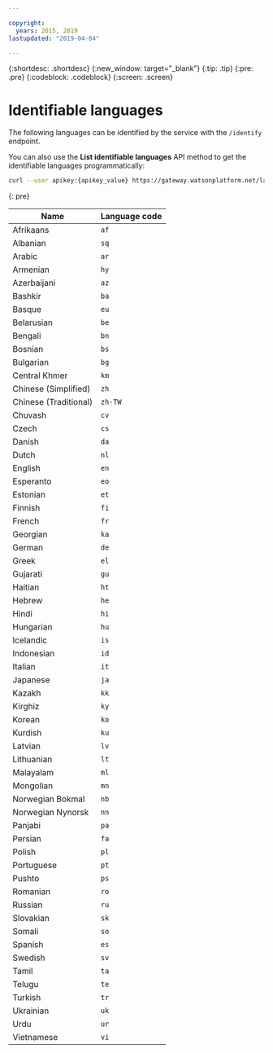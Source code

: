 ```yaml
---

copyright:
  years: 2015, 2019
lastupdated: "2019-04-04"

---
```


{:shortdesc: .shortdesc}
{:new_window: target="_blank"}
{:tip: .tip}
{:pre: .pre}
{:codeblock: .codeblock}
{:screen: .screen}

# Identifiable languages

The following languages can be identified by the service with the `/identify` endpoint. 

You can also use the **List identifiable languages** API method to get the identifiable languages programmatically:

```bash
curl --user apikey:{apikey_value} https://gateway.watsonplatform.net/language-translator/api/v3/identifiable_languages?version=2018-05-01
```
{: pre}

<table>
 <thead>
  <th>
   Name
  </th>
  <th>
   Language code
  </th>
  <tbody>
   <tr>
    <td>
     Afrikaans
    </td>
    <td>
     <code>af</code>
    </td>
   </tr>
   <tr>
    <td>
     Albanian
    </td>
    <td>
     <code>sq</code>
    </td>
   </tr>
   <tr>
    <td>
     Arabic
    </td>
    <td>
     <code>ar</code>
    </td>
   </tr>
   <tr>
    <td>
     Armenian
    </td>
    <td>
     <code>hy</code>
    </td>
   </tr>
   <tr>
    <td>
     Azerbaijani
    </td>
    <td>
     <code>az</code>
    </td>
   </tr>
   <tr>
    <td>
     Bashkir
    </td>
    <td>
     <code>ba</code>
    </td>
   </tr>
   <tr>
    <td>
     Basque
    </td>
    <td>
     <code>eu</code>
    </td>
   </tr>
   <tr>
    <td>
     Belarusian
    </td>
    <td>
     <code>be</code>
    </td>
   </tr>
   <tr>
    <td>
     Bengali
    </td>
    <td>
     <code>bn</code>
    </td>
   </tr>
   <tr>
    <td>
     Bosnian
    </td>
    <td>
     <code>bs</code>
    </td>
   </tr>
   <tr>
    <td>
     Bulgarian
    </td>
    <td>
     <code>bg</code>
    </td>
   </tr>
   <tr>
    <td>
     Central Khmer
    </td>
    <td>
     <code>km</code>
    </td>
   </tr>
   <tr>
    <td>
     Chinese (Simplified)
    </td>
    <td>
     <code>zh</code>
    </td>
   </tr>
   <tr>
    <td>
     Chinese (Traditional)
    </td>
    <td>
     <code>zh-TW</code>
    </td>
   </tr>
   <tr>
    <td>
     Chuvash
    </td>
    <td>
     <code>cv</code>
    </td>
   </tr>
   <tr>
    <td>
     Czech
    </td>
    <td>
     <code>cs</code>
    </td>
   </tr>
   <tr>
    <td>
     Danish
    </td>
    <td>
     <code>da</code>
    </td>
   </tr>
   <tr>
    <td>
     Dutch
    </td>
    <td>
     <code>nl</code>
    </td>
   </tr>
   <tr>
    <td>
     English
    </td>
    <td>
     <code>en</code>
    </td>
   </tr>
   <tr>
    <td>
     Esperanto
    </td>
    <td>
     <code>eo</code>
    </td>
   </tr>
   <tr>
    <td>
     Estonian
    </td>
    <td>
     <code>et</code>
    </td>
   </tr>
   <tr>
    <td>
     Finnish
    </td>
    <td>
     <code>fi</code>
    </td>
   </tr>
   <tr>
    <td>
     French
    </td>
    <td>
     <code>fr</code>
    </td>
   </tr>
   <tr>
    <td>
     Georgian
    </td>
    <td>
     <code>ka</code>
    </td>
   </tr>
   <tr>
    <td>
     German
    </td>
    <td>
     <code>de</code>
    </td>
   </tr>
   <tr>
    <td>
     Greek
    </td>
    <td>
     <code>el</code>
    </td>
   </tr>
   <tr>
    <td>
     Gujarati
    </td>
    <td>
     <code>gu</code>
    </td>
   </tr>
   <tr>
    <td>
     Haitian
    </td>
    <td>
     <code>ht</code>
    </td>
   </tr>
   <tr>
    <td>
     Hebrew
    </td>
    <td>
     <code>he</code>
    </td>
   </tr>
   <tr>
    <td>
     Hindi
    </td>
    <td>
     <code>hi</code>
    </td>
   </tr>
   <tr>
    <td>
     Hungarian
    </td>
    <td>
     <code>hu</code>
    </td>
   </tr>
   <tr>
    <td>
     Icelandic
    </td>
    <td>
     <code>is</code>
    </td>
   </tr>
   <tr>
    <td>
     Indonesian
    </td>
    <td>
     <code>id</code>
    </td>
   </tr>
   <tr>
    <td>
     Italian
    </td>
    <td>
     <code>it</code>
    </td>
   </tr>
   <tr>
    <td>
     Japanese
    </td>
    <td>
     <code>ja</code>
    </td>
   </tr>
   <tr>
    <td>
     Kazakh
    </td>
    <td>
     <code>kk</code>
    </td>
   </tr>
   <tr>
    <td>
     Kirghiz
    </td>
    <td>
     <code>ky</code>
    </td>
   </tr>
   <tr>
    <td>
     Korean
    </td>
    <td>
     <code>ko</code>
    </td>
   </tr>
   <tr>
    <td>
     Kurdish
    </td>
    <td>
     <code>ku</code>
    </td>
   </tr>
   <tr>
    <td>
     Latvian
    </td>
    <td>
     <code>lv</code>
    </td>
   </tr>
   <tr>
    <td>
     Lithuanian
    </td>
    <td>
     <code>lt</code>
    </td>
   </tr>
   <tr>
    <td>
     Malayalam
    </td>
    <td>
     <code>ml</code>
    </td>
   </tr>
   <tr>
    <td>
     Mongolian
    </td>
    <td>
     <code>mn</code>
    </td>
   </tr>
   <tr>
    <td>
     Norwegian Bokmal
    </td>
    <td>
     <code>nb</code>
    </td>
   </tr>
   <tr>
    <td>
     Norwegian Nynorsk
    </td>
    <td>
     <code>nn</code>
    </td>
   </tr>
   <tr>
    <td>
     Panjabi
    </td>
    <td>
     <code>pa</code>
    </td>
   </tr>
   <tr>
    <td>
     Persian
    </td>
    <td>
     <code>fa</code>
    </td>
   </tr>
   <tr>
    <td>
     Polish
    </td>
    <td>
     <code>pl</code>
    </td>
   </tr>
   <tr>
    <td>
     Portuguese
    </td>
    <td>
     <code>pt</code>
    </td>
   </tr>
   <tr>
    <td>
     Pushto
    </td>
    <td>
     <code>ps</code>
    </td>
   </tr>
   <tr>
    <td>
     Romanian
    </td>
    <td>
     <code>ro</code>
    </td>
   </tr>
   <tr>
    <td>
     Russian
    </td>
    <td>
     <code>ru</code>
    </td>
   </tr>
   <tr>
    <td>
     Slovakian
    </td>
    <td>
     <code>sk</code>
    </td>
   </tr>
   <tr>
    <td>
     Somali
    </td>
    <td>
     <code>so</code>
    </td>
   </tr>
   <tr>
    <td>
     Spanish
    </td>
    <td>
     <code>es</code>
    </td>
   </tr>
   <tr>
    <td>
     Swedish
    </td>
    <td>
     <code>sv</code>
    </td>
   </tr>
   <tr>
    <td>
     Tamil
    </td>
    <td>
     <code>ta</code>
    </td>
   </tr>
   <tr>
    <td>
     Telugu
    </td>
    <td>
     <code>te</code>
    </td>
   </tr>
   <tr>
    <td>
     Turkish
    </td>
    <td>
     <code>tr</code>
    </td>
   </tr>
   <tr>
    <td>
     Ukrainian
    </td>
    <td>
     <code>uk</code>
    </td>
   </tr>
   <tr>
    <td>
     Urdu
    </td>
    <td>
     <code>ur</code>
    </td>
   </tr>
   <tr>
    <td>
     Vietnamese
    </td>
    <td>
     <code>vi</code>
    </td>
   </tr>
  </tbody>
 </thead>
</table>
